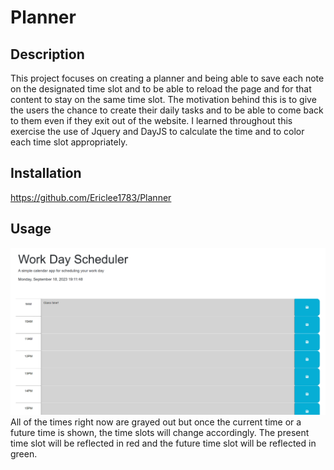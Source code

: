 # Planner

## Description
This project focuses on creating a planner and being able to save each note on the designated time slot and to be able to reload the page and for that content to stay on the same time slot. The motivation behind this is to give the users the chance to create their daily tasks and to be able to come back to them even if they exit out of the website. I learned throughout this exercise the use of Jquery and DayJS to calculate the time and to color each time slot appropriately.

## Installation
https://github.com/Ericlee1783/Planner 


## Usage
![Alt text](image.png) 
All of the times right now are grayed out but once the current time or a future time is shown, the time slots will change accordingly. The present time slot will be reflected in red and the future time slot will be reflected in green. 

